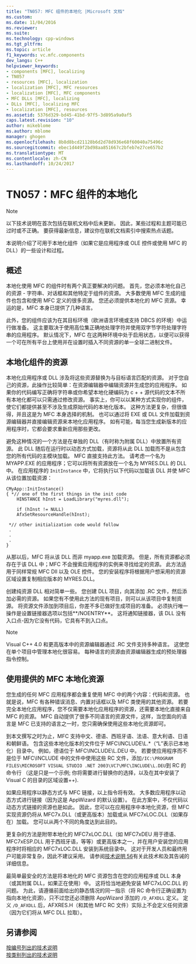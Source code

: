 ```yaml
---
title: "TN057: MFC 组件的本地化 |Microsoft 文档"
ms.custom: 
ms.date: 11/04/2016
ms.reviewer: 
ms.suite: 
ms.technology: cpp-windows
ms.tgt_pltfrm: 
ms.topic: article
f1_keywords: vc.mfc.components
dev_langs: C++
helpviewer_keywords:
- components [MFC], localizing
- TN057
- resources [MFC], localization
- localization [MFC], MFC resources
- localization [MFC], MFC components
- MFC DLLs [MFC], localizing
- DLLs [MFC], localizing MFC
- localization [MFC], resources
ms.assetid: 5376d329-bd45-41bd-97f5-3d895a9a0af5
caps.latest.revision: "10"
author: mikeblome
ms.author: mblome
manager: ghogen
ms.openlocfilehash: 8b8d8bcd21128b6d2d78d936e68f60040a75496c
ms.sourcegitcommit: ebec1d449f2bd98aa851667c2bfeb7e27ce657b2
ms.translationtype: MT
ms.contentlocale: zh-CN
ms.lasthandoff: 10/24/2017
---
```

# <a name="tn057-localization-of-mfc-components"></a>TN057：MFC 组件的本地化
> [!NOTE]
>  以下技术说明在首次包括在联机文档中后未更新。 因此，某些过程和主题可能已过时或不正确。 要获得最新信息，建议你在联机文档索引中搜索热点话题。  
  
 本说明介绍了可用于本地化组件（如果它是应用程序或 OLE 控件或使用 MFC 的 DLL）的一些设计和过程。  
  
## <a name="overview"></a>概述  
 本地化使用 MFC 的组件时有两个真正要解决的问题。 首先，您必须本地化自己的资源 - 字符串、对话框和其他特定于组件的资源。 大多数使用 MFC 生成的组件也包含和使用 MFC 定义的很多资源。 您还必须提供本地化的 MFC 资源。 幸运的是，MFC 本身已提供了几种语言。  
  
 此外，您的组件应该为在其目标环境（欧洲语言环境或支持 DBCS 的环境）中运行做准备。 这主要取决于使用高位集正确地处理字符并使用双字节字符处理字符串的应用程序。 默认情况下，MFC 在这两种环境中处于启用状态，以便可以获得一个可在所有平台上使用并在设置时插入不同资源的单一全球二进制文件。  
  
## <a name="localizing-your-components-resources"></a>本地化组件的资源  
 本地化应用程序或 DLL 涉及将这些资源替换为与目标语言匹配的资源。 对于您自己的资源，此操作比较简单：在资源编辑器中编辑资源并生成您的应用程序。 如果你的代码编写正确将字符串或你希望本地化硬编码为 c + + 源代码的文本不所有本地化都可以只需通过修改资源。 事实上，你可以以某种方式实现你的组件，使它们都提供甚至不涉及生成原始代码的本地化版本。 这种方法更复杂，但很值得，并且这是为 MFC 本身选择的机制。 也可以通过将 EXE 或 DLL 文件加载到资源编辑器并直接编辑资源来本地化应用程序。 如有可能，每当您生成新版本的应用程序时，它都会要求重新应用那些更改。  
  
 避免这种情况的一个方法是在单独的 DLL（有时称为附属 DLL）中放置所有资源。 此 DLL 随后在运行时以动态方式加载，资源将从此 DLL 加载而不是从包含您的所有代码的主模块加载。 MFC 直接支持此方法。 请考虑一个名为 MYAPP.EXE 的应用程序；它可以将所有资源放在一个名为 MYRES.DLL 的 DLL 中。 在应用程序的 `InitInstance` 中，它将执行以下代码以加载该 DLL 并使 MFC 从该位置加载资源：  
  
```  
CMyApp::InitInstance()  
{ *// one of the first things in the init code  
    HINSTANCE hInst = LoadLibrary("myres.dll");

    if (hInst != NULL)  
    AfxSetResourceHandle(hInst);

 *// other initialization code would follow  
 .  
 .  
 .  
}  
```  
  
 从那以后，MFC 将从该 DLL 而非 myapp.exe 加载资源。 但是，所有资源都必须存在于该 DLL 中；MFC 不会搜索应用程序的实例来寻找给定的资源。 此方法适用于同样常规 MFC Dll 以及 OLE 控件。 您的安装程序将根据用户想采用的资源区域设置复制相应版本的 MYRES.DLL。  
  
 创建纯资源 DLL 相对简单一些。 您创建 DLL 项目，向其添加 .RC 文件，然后添加必需的资源。 如果您有不使用此方法的现有项目，则可以从该项目中复制资源。 将资源文件添加到项目后，你差不多已做好生成项目的准备。 必须执行唯一操作是设置链接器选项以包括**/NOENTRY**。 这将通知链接器，该 DLL 没有入口点-因为它没有代码，它具有不到入口点。  
  
> [!NOTE]
>  Visual C++ 4.0 和更高版本中的资源编辑器通过 .RC 文件支持多种语言。 这使您在单个项目中管理本地化很容易。 每种语言的资源由资源编辑器生成的预处理器指令控制。  
  
## <a name="using-the-provided-mfc-localized-resources"></a>使用提供的 MFC 本地化资源  
 您生成的任何 MFC 应用程序都会重复使用 MFC 中的两个内容：代码和资源。 也就是说，MFC 有各种错误消息、内置对话框以及 MFC 类使用的其他资源。 若要完全本地化应用程序，您不仅需要本地化应用程序的资源，还需要本地化直接来自 MFC 的资源。 MFC 自动提供了很多不同语言的资源文件，这样，当您面向的语言是 MFC 已支持的语言之一时，您只需确保使用这些本地化资源即可。  
  
 到本文撰写之时为止，MFC 支持中文、德语、西班牙语、法语、意大利语、日语和朝鲜语。 包含这些本地化版本的文件位于 MFC\INCLUDE\L.*（“L”表示已本地化）目录中。 例如，德语位于 MFC\INCLUDE\L.DEU 中。 若要使应用程序而不是位于 MFC\INCLUDE 中的文件中使用这些 RC 文件，添加`/IC:\PROGRAM FILES\MICROSOFT VISUAL STUDIO .NET 2003\VC7\MFC\INCLUDE\L.DEU`到 RC 的命令行 （这是只是一个示例; 你将需要进行替换你的选择，以及在其中安装了 Visual C 的目录的区域设置++).  
  
 如果应用程序以静态方式与 MFC 链接，以上指令将有效。 大多数应用程序以动态方式进行链接（因为这是 AppWizard 的默认设置）。 在此方案中，不仅代码以动态方式链接的资源也是如此。 因此，您可以在应用程序中本地化资源，但 MFC 实现资源仍将从 MFC7x.DLL（或更高版本）加载或从 MFC7xLOC.DLL（如果存在）加载。 您可以从两个不同的角度达到此目的。  
  
 更复杂的方法是附带本地化的 MFC7xLOC.DLL（如 MFC7xDEU 用于德语、MFC7xESP.DLL 用于西班牙语，等等）或更高版本之一，并在用户安装您的应用程序时将相应的 MFC7xLOC.DLL 安装到系统目录中。 这对于开发人员和最终用户可能非常复杂，因此不建议采用。 请参阅[技术说明 56](../mfc/tn056-installation-of-localized-mfc-components.md)有关此技术和及其告诫的详细信息。  
  
 最简单最安全的方法是将本地化的 MFC 资源包含在您的应用程序或 DLL 本身（或其附属 DLL，如果正在使用）中。 这将恰当地避免安装 MFC7xLOC.DLL 的问题。 为此，请遵循前面给出的静态情况的同一指示（将 RC 命令行正确设置为指向本地化资源)，只不过您还必须删除 AppWizard 添加的 `/D_AFXDLL` 定义。 定义 `/D_AFXDLL` 后，AFXRES.H（和其他 MFC RC 文件）实际上不会定义任何资源（因为它们将从 MFC DLL 拉取）。  
  
## <a name="see-also"></a>另请参阅  
 [按编号列出的技术说明](../mfc/technical-notes-by-number.md)   
 [按类别列出的技术说明](../mfc/technical-notes-by-category.md)

